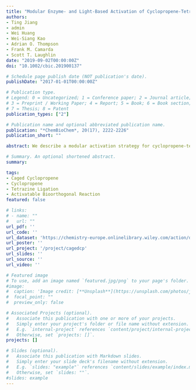```yaml
---
title: "Modular Enzyme- and Light-Based Activation of Cyclopropene-Tetrazine Ligation"
authors:
- Ting Jiang
- admin
- Wei Huang
- Wei-Siang Kao
- Adrian O. Thompson
- Frank M. Camarda
- Scott T. Laughlin
date: "2019-09-02T00:00:00Z"
doi: "10.1002/cbic.201900137"

# Schedule page publish date (NOT publication's date).
publishDate: "2017-01-01T00:00:00Z"

# Publication type.
# Legend: 0 = Uncategorized; 1 = Conference paper; 2 = Journal article;
# 3 = Preprint / Working Paper; 4 = Report; 5 = Book; 6 = Book section;
# 7 = Thesis; 8 = Patent
publication_types: ["2"]

# Publication name and optional abbreviated publication name.
publication: "*ChemBioChem*, 20(17), 2222-2226"
publication_short: ""

abstract: We describe a modular activation strategy for cyclopropene-tetrazine ligation. This activation strategy uses chemically diverse enzyme- or photolabile protecting groups as cyclopropene reactivity cages. The linkages between the caging groups and cyclopropene are through carbamates, thus permitting the application of diverse cages to allow bioorthogonal reactivity by administering enzymes or light.

# Summary. An optional shortened abstract.
summary:

tags:
- Caged Cyclopropene
- Cyclopropene
- Tetrazine Ligation
- Activatable Bioorthogonal Reaction
featured: false

# links:
# - name: ""
#   url: ""
url_pdf: ''
url_code: ''
url_dataset: 'https://chemistry-europe.onlinelibrary.wiley.com/action/downloadSupplement?doi=10.1002%2Fcbic.201900137&file=cbic201900137-sup-0001-misc_information.pdf'
url_poster: ''
url_project: '/project/cagedcp'
url_slides: ''
url_source: ''
url_video: ''

# Featured image
# To use, add an image named `featured.jpg/png` to your page's folder.
#image:
#  caption: 'Image credit: [**Unsplash**](https://unsplash.com/photos/jdD8gXaTZsc)'
#  focal_point: ""
#  preview_only: false

# Associated Projects (optional).
#   Associate this publication with one or more of your projects.
#   Simply enter your project's folder or file name without extension.
#   E.g. `internal-project` references `content/project/internal-project/index.md`.
#   Otherwise, set `projects: []`.
projects: []

# Slides (optional).
#   Associate this publication with Markdown slides.
#   Simply enter your slide deck's filename without extension.
#   E.g. `slides: "example"` references `content/slides/example/index.md`.
#   Otherwise, set `slides: ""`.
#slides: example
---
```

